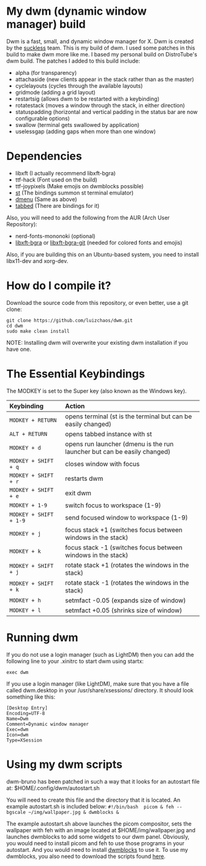 # My dwm (dynamic window manager) build

Dwm is a fast, small, and dynamic window manager for X. Dwm is created by the [suckless](https://suckless.org) team.  This is my build of dwm.  I used some patches in this build to make dwm more like me. I based my personal build on DistroTube's dwm build.  The patches I added to this build include:
+ alpha (for transparency)
+ attachaside (new clients appear in the stack rather than as the master)
+ cyclelayouts (cycles through the available layouts)
+ gridmode (adding a grid layout)
+ restartsig (allows dwm to be restarted with a keybinding)
+ rotatestack (moves a window through the stack, in either direction)
+ statuspadding (horizontal and vertical padding in the status bar are now configurable options)
+ swallow (terminal gets swallowed by application)
+ uselessgap (adding gaps when more than one window)

# Dependencies
+ libxft (I actually recommend libxft-bgra)
+ ttf-hack (Font used on the build)
+ ttf-joypixels (Make emojis on dwmblocks possible)
+ [st](https://github.com/luizchaos/st) (The bindings summon st terminal emulator)
+ [dmenu](https://github.com/luizchaos/dmenu) (Same as above)
+ [tabbed](https://github.com/luizchaos/tabbed) (There are bindings for it)

Also, you will need to add the following from the AUR (Arch User Repository):
+ nerd-fonts-mononoki (optional)
+ [libxft-bgra](https://aur.archlinux.org/packages/libxft-bgra/) or [libxft-bgra-git](https://aur.archlinux.org/packages/libxft-bgra-git) (needed for colored fonts and emojis)

Also, if you are building this on an Ubuntu-based system, you need to install libx11-dev and xorg-dev.

# How do I compile it?

Download the source code from this repository, or even better, use a git clone:

	git clone https://github.com/luizchaos/dwm.git
	cd dwm
    sudo make clean install
	
NOTE: Installing dwm will overwrite your existing dwm installation if you have one.
	
# The Essential Keybindings

The MODKEY is set to the Super key (also known as the Windows key).

| Keybinding             | Action                                                                       |
| :---                   | :---                                                                         |
| `MODKEY + RETURN`      | opens terminal (st is the terminal but can be easily changed)                |
| `ALT + RETURN`         | opens tabbed instance with st                                                |
| `MODKEY + d`           | opens run launcher (dmenu is the run launcher but can be easily changed)     |
| `MODKEY + SHIFT + q`   | closes window with focus                                                     |
| `MODKEY + SHIFT + r`   | restarts dwm                                                                 |
| `MODKEY + SHIFT + e`   | exit dwm                                                                     |
| `MODKEY + 1-9`         | switch focus to workspace (1-9)                                              |
| `MODKEY + SHIFT + 1-9` | send focused window to workspace (1-9)                                       |
| `MODKEY + j`           | focus stack +1 (switches focus between windows in the stack)                 |
| `MODKEY + k`           | focus stack -1 (switches focus between windows in the stack)                 |
| `MODKEY + SHIFT + j`   | rotate stack +1 (rotates the windows in the stack)                           |
| `MODKEY + SHIFT + k`   | rotate stack -1 (rotates the windows in the stack)                           |
| `MODKEY + h`           | setmfact -0.05 (expands size of window)                                      |
| `MODKEY + l`           | setmfact +0.05 (shrinks size of window)                                      |


# Running dwm

If you do not use a login manager (such as LightDM) then you can add the following line to your .xinitrc to start dwm using startx:
    
    
    exec dwm
    
	
If you use a login manager (like LightDM), make sure that you have a file called dwm.desktop in your /usr/share/xsessions/ directory.  It should look something like this:

    
	[Desktop Entry]
	Encoding=UTF-8
	Name=Dwm
	Comment=Dynamic window manager
	Exec=dwm
	Icon=dwm
	Type=XSession
    

# Using my dwm scripts

dwm-bruno has been patched in such a way that it looks for an autostart file at: $HOME/.config/dwm/autostart.sh

You will need to create this file and the directory that it is located.  An example autostart.sh is included below:
    ```
	#!/bin/bash 
	picom &
	feh --bgscale ~/img/wallpaper.jpg &
	dwmblocks &
    ```
	
The example autostart.sh above launches the picom compositor, sets the wallpaper with feh with an image located at $HOME/img/wallpaper.jpg and launches dwmblocks to add some widgets to our dwm panel.  Obviously, you would need to install picom and feh to use those programs in your autostart.  And you would need to install [dwmblocks](https://github.com/luizchaos/dwmblocks) to use it.  To use my dwmblocks, you also need to download the scripts found [here](https://github.com/luizchaos/bash-scripts).
